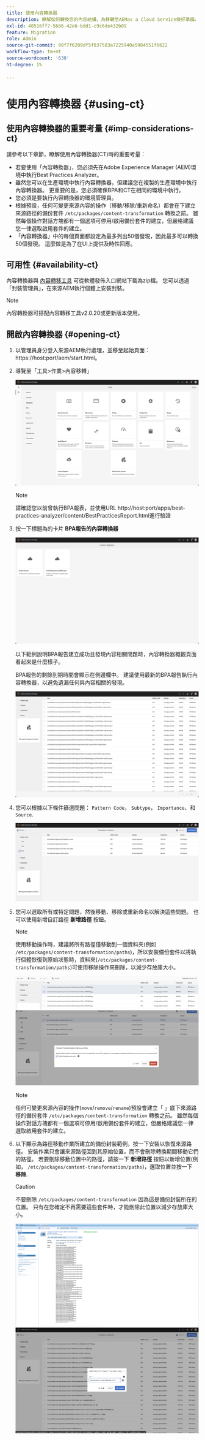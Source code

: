 ```yaml
---
title: 使用內容轉換器
description: 瞭解如何轉換您的內容結構，為移轉至AEMas a Cloud Service做好準備。
exl-id: 40516ff7-5686-42e6-bdd1-c9c6de432b09
feature: Migration
role: Admin
source-git-commit: 90f7f6209df5f837583a7225940a5984551f6622
workflow-type: tm+mt
source-wordcount: '630'
ht-degree: 1%

---
```


# 使用內容轉換器 {#using-ct}

## 使用內容轉換器的重要考量 {#imp-considerations-ct}

請參考以下章節，瞭解使用內容轉換器(CT)時的重要考量：

* 若要使用「內容轉換器」，您必須先在Adobe Experience Manager (AEM)環境中執行Best Practices Analyzer。
* 雖然您可以在生產環境中執行內容轉換器，但建議您在複製的生產環境中執行內容轉換器。 更重要的是，您必須確保BPA和CT在相同的環境中執行。
* 您必須是要執行內容轉換器的環境管理員。
* 根據預設，任何可變更來源內容的操作（移動/移除/重新命名）都會在下建立來源路徑的備份套件 `/etc/packages/content-transformation` 轉換之前。 雖然每個操作對話方塊都有一個選項可停用/啟用備份套件的建立，但嚴格建議您一律選取啟用套件的建立。
* 「內容轉換器」中的每個頁面都設定為最多列出50個發現，因此最多可以轉換50個發現。 這麼做是為了在UI上提供及時性回應。

## 可用性 {#availability-ct}

內容轉換器與 [內容轉移工具](/help/journey-migration/content-transfer-tool/using-content-transfer-tool/getting-started-content-transfer-tool.md) 可從軟體發佈入口網站下載為zip檔。 您可以透過「封裝管理員」，在來源AEM執行個體上安裝封裝。

>[!NOTE]
>內容轉換器可搭配內容轉移工具v2.0.20或更新版本使用。

## 開啟內容轉換器 {#opening-ct}

1. 以管理員身分登入來源AEM執行處理，並移至起始頁面：https://host:port/aem/start.html。
1. 導覽至「工具>作業>內容移轉」

   ![影像](/help/journey-migration/content-transformer/assets/ct-1.png)

   >[!NOTE]
   > 請確認您以前曾執行BPA報表，並使用URL http://host:port/apps/best-practices-analyzer/content/BestPracticesReport.html進行驗證

1. 按一下標題為的卡片 **BPA報告的內容轉換器**

   ![影像](/help/journey-migration/content-transformer/assets/ct-2.png)

   以下範例說明BPA報告建立成功且發現內容相關問題時，內容轉換器概觀頁面看起來是什麼樣子。

   BPA報告的剩餘到期時間會顯示在側邊欄中。 建議使用最新的BPA報告執行內容轉換器，以避免遺漏任何與內容相關的發現。

   ![影像](/help/journey-migration/content-transformer/assets/ct-3.png)

1. 您可以根據以下條件篩選問題： `Pattern Code`， `Subtype`， `Importance`、和 `Source`.

   ![影像](/help/journey-migration/content-transformer/assets/ct-4.png)

1. 您可以選取所有或特定問題，然後移動、移除或重新命名以解決這些問題。 也可以使用新增自訂路徑 **新增路徑** 按鈕。

   >[!NOTE]
   > 使用移動操作時，建議將所有路徑僅移動到一個資料夾(例如 `/etc/packages/content-transformation/paths`)，所以安裝備份套件以將執行個體恢復到原始狀態時，資料夾(`/etc/packages/content-transformation/paths`)可使用移除操作來刪除，以減少存放庫大小。

   ![影像](/help/journey-migration/content-transformer/assets/ct-5.png)
   ![影像](/help/journey-migration/content-transformer/assets/ct-6.png)

   >[!NOTE]
   > 任何可變更來源內容的操作(`move`/`remove`/`rename`)預設會建立「 」底下來源路徑的備份套件 `/etc/packages/content-transformation` 轉換之前。 雖然每個操作對話方塊都有一個選項可停用/啟用備份套件的建立，但嚴格建議您一律選取啟用套件的建立。

1. 以下顯示為路徑移動作業所建立的備份封裝範例，按一下安裝以恢復來源路徑。 安裝作業只會讓來源路徑回到其原始位置，而不會刪除轉換期間移動它們的路徑。 若要刪除移動位置中的路徑，請按一下 **新增路徑** 按鈕以新增位置(例如， `/etc/packages/content-transformation/paths`)，選取位置並按一下 **移除**.

   >[!CAUTION]
   > 不要刪除 `/etc/packages/content-transformation` 因為這是備份封裝所在的位置。 只有在您確定不再需要這些套件時，才能刪除此位置以減少存放庫大小。

   ![影像](/help/journey-migration/content-transformer/assets/ct-7.png)
   ![影像](/help/journey-migration/content-transformer/assets/ct-8.png)
